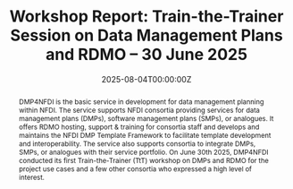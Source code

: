 ---
title: "Workshop Report: Train-the-Trainer Session on Data Management Plans and RDMO – 30 June 2025"
draft: false

authors:
  - "Gonzalez Ocanto, M."
  - "Schönau, S."
  - "Wallace, D."
  - "Windeck, J."

author_notes: []

# Erscheinungsdatum der Publikation:
date: "2025-08-04T00:00:00Z"

# Steuert, ab wann die Seite veröffentlicht wird
publishDate: "2025-08-04T00:00:00Z"

doi: "10.5281/zenodo.16738682"

# Typ "report" passt, da es ein Report ist. 
publication_types: ["report"]
publication: "Zenodo"
publication_short: "Report"

abstract: >
  DMP4NFDI is the basic service in development for data management planning within NFDI. The service supports NFDI consortia providing services for data management plans (DMPs), software management plans (SMPs), or analogues. It offers RDMO hosting, support & training for consortia staff and develops and maintains the NFDI DMP Template Framework to facilitate template development and interoperability. The service also supports consortia to integrate DMPs, SMPs, or analogues with their service portfolio. On June 30th 2025, DMP4NFDI conducted its first Train-the-Trainer (TtT) workshop on DMPs and RDMO for the project use cases and a few other consortia who expressed a high level of interest.

summary: "Report on first Train-the-Trainer session on DMPs and RDMO"

tags: ["DMP4NFDI", "NFDI", "DMP", "Training", "Train-the-Trainer", "RDMO"]

featured: true

url_pdf: "https://doi.org/10.5281/zenodo.16738682"
url_code: ""
url_dataset: ""
url_poster: ""
url_project: ""
url_slides: ""
url_source: ""
url_video: ""

# Optional Preview Image
image:
  caption: "Preview Image"
  focal_point: ""
  preview_only: false

projects:
  - example

# Optional if slides deck
slides: ""
---